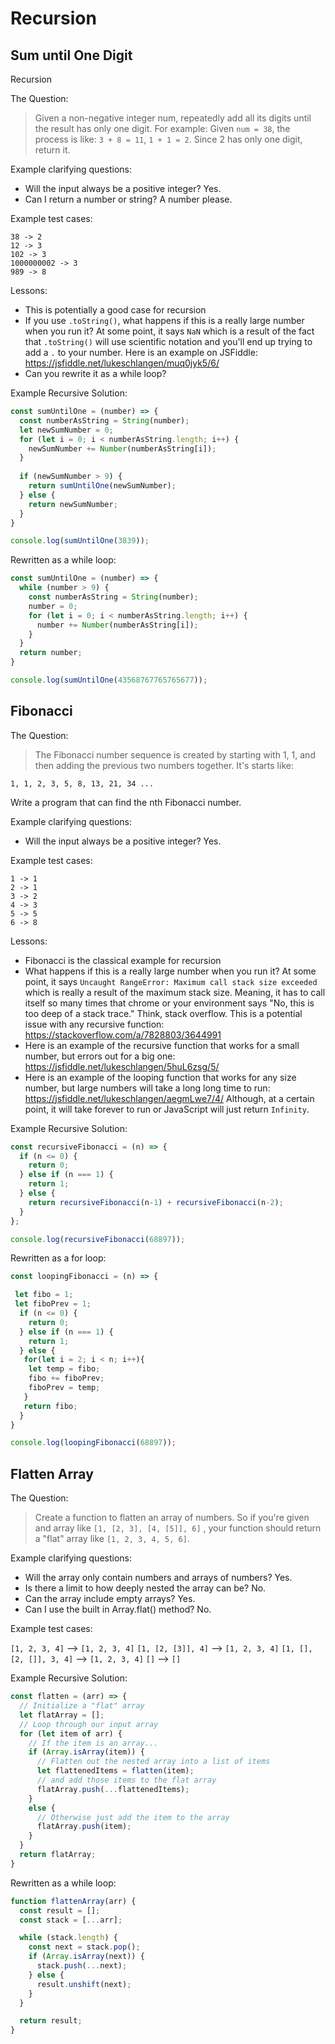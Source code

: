 # Recursion

## Sum until One Digit

Recursion

The Question:

> Given a non-negative integer num, repeatedly add all its digits until the result has only one digit. For example: Given `num = 38`, the process is like: `3 + 8 = 11`, `1 + 1 = 2`. Since 2 has only one digit, return it.

Example clarifying questions:

- Will the input always be a positive integer? Yes.
- Can I return a number or string? A number please.

Example test cases:

```
38 -> 2
12 -> 3
102 -> 3
1000000002 -> 3
989 -> 8
```

Lessons:

- This is potentially a good case for recursion
- If you use `.toString()`, what happens if this is a really large number when you run it? At some point, it says `NaN` which is a result of the fact that `.toString()` will use scientific notation and you'll end up trying to add a `.` to your number. Here is an example on JSFiddle: https://jsfiddle.net/lukeschlangen/muq0jyk5/6/
- Can you rewrite it as a while loop?

Example Recursive Solution:

```JavaScript
const sumUntilOne = (number) => {
  const numberAsString = String(number);
  let newSumNumber = 0;
  for (let i = 0; i < numberAsString.length; i++) {
    newSumNumber += Number(numberAsString[i]);
  }
  
  if (newSumNumber > 9) {
    return sumUntilOne(newSumNumber);
  } else {
    return newSumNumber;
  }
}

console.log(sumUntilOne(3839));
```

Rewritten as a while loop:

```JavaScript
const sumUntilOne = (number) => {
  while (number > 9) {
    const numberAsString = String(number);
    number = 0;
    for (let i = 0; i < numberAsString.length; i++) {
      number += Number(numberAsString[i]);
    }
  }
  return number;
}

console.log(sumUntilOne(43568767765765677));
```

## Fibonacci

The Question:

> The Fibonacci number sequence is created by starting with 1, 1, and then adding the previous two numbers together. It's starts like:

```
1, 1, 2, 3, 5, 8, 13, 21, 34 ...
```

Write a program that can find the nth Fibonacci number.

Example clarifying questions:

- Will the input always be a positive integer? Yes.

Example test cases:

```
1 -> 1
2 -> 1
3 -> 2
4 -> 3
5 -> 5
6 -> 8
```

Lessons:

- Fibonacci is the classical example for recursion
- What happens if this is a really large number when you run it? At some point, it says `Uncaught RangeError: Maximum call stack size exceeded` which is really a result of the maximum stack size. Meaning, it has to call itself so many times that chrome or your environment says "No, this is too deep of a stack trace." Think, stack overflow. This is a potential issue with any recursive function: https://stackoverflow.com/a/7828803/3644991
- Here is an example of the recursive function that works for a small number, but errors out for a big one: https://jsfiddle.net/lukeschlangen/5huL6zsg/5/
- Here is an example of the looping function that works for any size number, but large numbers will take a long long time to run: https://jsfiddle.net/lukeschlangen/aegmLwe7/4/ Although, at a certain point, it will take forever to run or JavaScript will just return `Infinity`.

Example Recursive Solution:

```JavaScript
const recursiveFibonacci = (n) => {
  if (n <= 0) {
    return 0;
  } else if (n === 1) {
    return 1;
  } else {
    return recursiveFibonacci(n-1) + recursiveFibonacci(n-2);
  }
};

console.log(recursiveFibonacci(68897));
```

Rewritten as a for loop:

```JavaScript
const loopingFibonacci = (n) => {

 let fibo = 1;
 let fiboPrev = 1;
  if (n <= 0) {
    return 0;
  } else if (n === 1) {
    return 1;
  } else {
   for(let i = 2; i < n; i++){
    let temp = fibo;
    fibo += fiboPrev;
    fiboPrev = temp;
   }
   return fibo;
  }
}

console.log(loopingFibonacci(68897));
```


## Flatten Array

The Question:

> Create a function to flatten an array of numbers. So if you're given and array like `[1, [2, 3], [4, [5]], 6]` , your function should return a "flat" array like `[1, 2, 3, 4, 5, 6]`.

Example clarifying questions:

- Will the array only contain numbers and arrays of numbers? Yes.
- Is there a limit to how deeply nested the array can be? No.
- Can the array include empty arrays? Yes.
- Can I use the built in Array.flat() method? No.

Example test cases:

`[1, 2, 3, 4]` --> `[1, 2, 3, 4]`
`[1, [2, [3]], 4]` --> `[1, 2, 3, 4]`
`[1, [], [2, []], 3, 4]` --> `[1, 2, 3, 4]`
`[]` --> `[]`

Example Recursive Solution:

```js
const flatten = (arr) => {
  // Initialize a "flat" array
  let flatArray = [];
  // Loop through our input array
  for (let item of arr) {
    // If the item is an array...
    if (Array.isArray(item)) {
      // Flatten out the nested array into a list of items
      let flattenedItems = flatten(item);
      // and add those items to the flat array
      flatArray.push(...flattenedItems);
    }
    else {
      // Otherwise just add the item to the array
      flatArray.push(item);
    }
  }
  return flatArray;
}
```

Rewritten as a while loop:

```JavaScript
function flattenArray(arr) {
  const result = [];
  const stack = [...arr];

  while (stack.length) {
    const next = stack.pop();
    if (Array.isArray(next)) {
      stack.push(...next);
    } else {
      result.unshift(next);
    }
  }

  return result;
}
```
